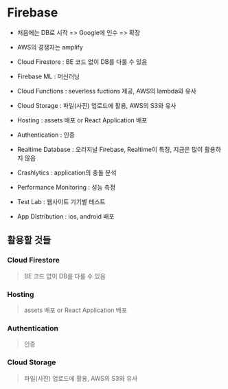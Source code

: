 # Firebase

- 처음에는 DB로 시작 => Google에 인수 => 확장
- AWS의 경쟁자는 amplify
- Cloud Firestore : BE 코드 없이 DB를 다룰 수 있음

- Firebase ML : 머신러닝
- Cloud Functions : severless fuctions 제공, AWS의 lambda와 유사
- Cloud Storage : 파일(사진) 업로드에 활용, AWS의 S3와 유사  

- Hosting : assets 배포 or React Application 배포
- Authentication : 인증
- Realtime Database : 오리지널 Firebase, Realtime이 특징, 지금은 많이 활용하지 않음
- Crashlytics : application의 충돌 분석
- Performance Monitoring : 성능 측정
- Test Lab : 웹사이트 기기별 테스트
- App DIstribution : ios, android 배포

## 활용할 것들

### Cloud Firestore

> BE 코드 없이 DB를 다룰 수 있음

### Hosting

> assets 배포 or React Application 배포

### Authentication

> 인증

### Cloud Storage

> 파일(사진) 업로드에 활용, AWS의 S3와 유사  

